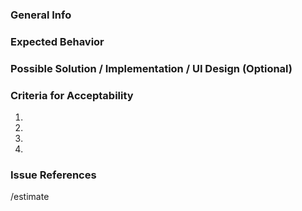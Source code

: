 <!---
  Provide a general summary of the issue in the Title above
  Not following the prescribed format for an issue will automatically close
  this issue / task with a wontfix label.
  Please look at the https://github.com/sentiteam/web/senti-pulse-gcp-functions/blob/develop/CONTRIBUTING.md#using-the-issue-tracker
  for more information
-->

### General Info
<!--
  Describe the new feature or enhancements here. Please
provide as much detail and context as possible.
-->

### Expected Behavior
<!---
  Tell us what should happen
  You can use a picture or UI design for expected behavior.
-->

### Possible Solution / Implementation / UI Design (Optional)
<!---
  Not obligatory, but suggest an implementation
  or ideas how to implement the addition or change.
  You can delete this if there's no suggested implementation.
-->

### Criteria for Acceptability
<!---
  All reports should have a criteria for acceptability (meaning it is done)
  This will be used for coding the test-suites or be used by testers (if end-to-end testing).
-->
1.
2.
3.
4.

### Issue References
<!-- Reference issues that will be affected.
  - If it is required by an issue, type: `required by #[issue]`
  - If it requires another issue, type: `requires #[issue]`
  - If it affects another issue, type `affects #[issue] because of [reason]`
-->

<!-- Put estimated time of work for this to be done -->
/estimate
